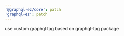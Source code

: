 ```yaml
---
'@graphql-ez/core': patch
'graphql-ez': patch
---
```


use custom graphql tag based on graphql-tag package
